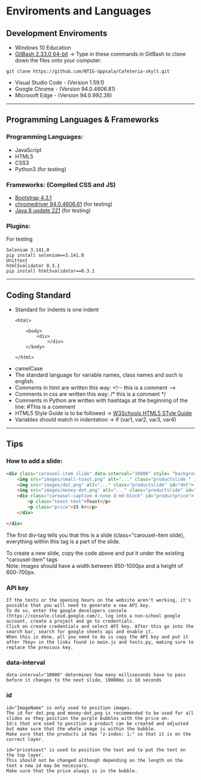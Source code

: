 # Enviroments and Languages 

## Development Enviroments

- Windows 10 Education
- [GitBash 2.33.0 64-bit](https://git-scm.com/download/win) -> Type in these commands in GitBash to clone down the files onto your computer:
```
git clone https://github.com/NTIG-Uppsala/Cafeteria-skylt.git
```
- Visual Studio Code - (Version 1.59.1)
- Google Chrome - (Version 94.0.4606.81)
- Microsoft Edge - (Version 94.0.992.38)

***

## Programming Languages & Frameworks

### Programming Languages:
- JavaScript
-  HTML5
-  CSS3
-  Python3 (for testing)

### Frameworks: (Compiled CSS and JS)
- [Bootstrap 4.3.1](https://getbootstrap.com/docs/4.3/getting-started/download/) 
- [chromedriver 94.0.4606.61](https://chromedriver.chromium.org/downloads) (for testing)
- [Java 8 update 221](https://www.java.com/sv/download/) (for testing)	 

### Plugins:
For testing
```
Selenium 3.141.0				
pip install selenium==3.141.0
Unittest
html5validator 0.3.1			
pip install html5validator==0.3.1
```

***

## Coding Standard 

- Standard for indents is one indent 
	```
    <html>

	    <body> 
		    <div>
	            </div>
	    </body>
	    
	</html>
    ```
- camelCase
- The standard language for variable names, class names and such is english.
- Comments in html are written this way: \<!-- this is a comment -->
- Comments in css are written this way: /* this is a comment */
- Comments in Python are written with hashtags at the beginning of the line: #This is a comment
- HTML5 Style Guide is to be followed -> [W3Schools HTML5 STyle Guide](https://www.w3schools.com/html/html5_syntax.asp)
- Variables should match in indentation -> if (var1, var2, var3, var4)

***

## Tips

### How to add a slide:

```html
<div class="carousel-item slide" data-interval="10000" style= "background-color: #190f27;">
	<img src="images/small-toast.png" alt="..." class="productslide " id="toast" >
	<img src="images/dot.png" alt="..." class="productslide" id="dot">
	<img src="images/money-dot.png" alt="..." class="productslide" id="moneydot">
	<div class="carousel-caption d-none d-md-block" id="productprice">
		<p class="toast-text">Toast</p>
		<p class="price">15 kr</p>
	</div>

</div>
```

The first div-tag tells you that this is a slide (class="carousel-item slide), everything within this tag is a part of the slide.

To create a new slide, copy the code above and put it under the existing "carousel-item" tags <br>
Note: Images should have a width between 950-1000px and a height of 600-700px.


### API key
```
If the tests or the opening hours on the website aren't working, it's possible that you will need to generate a new API key.
To do so, enter the google developers console (https://console.cloud.google.com/), log into a non-school google account, create a project and go to credentials.
Click on create credentials and select API key. After this go into the search bar, search for google sheets api and enable it.
When this is done, all you need to do is copy the API key and put it after ?key= in the links found in main.js and tests.py, making sure to replace the previous key.
```

### data-interval
```
data-interval="10000" determines how many milliseconds have to pass before it changes to the next slide, 10000ms is 10 seconds
```

### id
 
 ```
id="ImageName" is only used to position images.
The id for dot.png and money-dot.png is recommended to be used for all slides as they position the purple bubbles with the price on.
Id:s that are used to position a product can be created and adjusted but make sure that the whole image is within the bubble.
Make sure that the products id has "z-index: 1;" so that it is on the correct layer. 

id="pricetoast" is used to position the text and to put the text on the top layer.
This should not be changed although depending on the length on the text a new id may be necessary.
Make sure that the price always is in the bubble.
```
